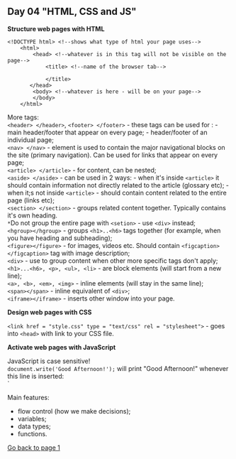 ## Day 04 "HTML, CSS and JS" 

**Structure web pages with HTML**

`<!DOCTYPE html> <!--shows what type of html your page uses-->`  
`    <html>`  
`        <head> <!--whatever is in this tag will not be visible on the page-->`  
`            <title> <!--name of the browser tab-->`  
` `  
`            </title>`  
`        </head> `  
`        <body> <!--whatever is here - will be on your page-->`  
`        </body>`  
`    </html>`  


More tags:  
`<header> </header>`, `<footer> </footer>` - these tags can be used for :
    - main header/footer that appear on every page;
    - header/footer of an individual page;  
`<nav> </nav>` - element is used to contain the major navigational blocks on the site (primary navigation). Can be used for links that appear on every page;  
`<article> </article>` - for content, can be nested;  
`<aside> </aside>` - can be used in 2 ways:
    - when it's inside `<article>` it should contain information not directly related to the article (glossary etc);
    - when it;s not inside `<article>` - should contain content related to the entire page (links etc);  
`<section> </section>` - groups related content together. Typically contains it's own heading.   
    `*`Do not group the entire page with `<setion>` - use `<div>` instead;  
`<hgroup></hgroup>` - groups `<h1>..<h6>` tags together (for example, when you have heading and subheading);  
`<figure></figure>` - for images, videos etc. Should contain `<figcaption></figcaption>` tag with image description;  
`<div>` - use to group content when other more specific tags don't apply;  
`<h1>...<h6>, <p>, <ul>, <li>` - are block elements (will start from a new line);  
`<a>, <b>, <em>, <img>` - inline elements (will stay in the same line);  
`<span></span>` - inline equivalent of `<div>`;  
`<iframe></iframe>` - inserts other window into your page.  

**Design web pages with CSS**

`<link href = "style.css" type = "text/css" rel = "stylesheet">` - goes into `<head>` with link to your CSS file.


**Activate web pages with JavaScript**

JavaScript is case sensitive!  
`document.write('Good Afternoon!');` will print "Good Afternoon!" whenever this line is inserted:  
`<script src="js/add-content.js"></script>

Main features:
- flow control (how we make decisions);
- variables;
- data types;
- functions.

[Go back to page 1](readme.md)